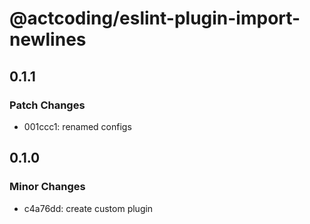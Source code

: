 # @actcoding/eslint-plugin-import-newlines

## 0.1.1

### Patch Changes

- 001ccc1: renamed configs

## 0.1.0

### Minor Changes

- c4a76dd: create custom plugin
